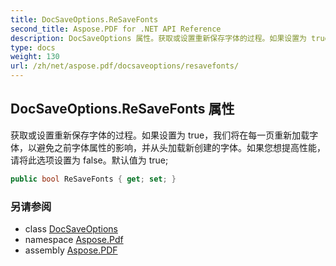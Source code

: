 ```yaml
---
title: DocSaveOptions.ReSaveFonts
second_title: Aspose.PDF for .NET API Reference
description: DocSaveOptions 属性。获取或设置重新保存字体的过程。如果设置为 true，我们将在每一页重新加载字体，以避免之前字体属性的影响，并从头加载新创建的字体。如果您想提高性能，请将此选项设置为 false。默认值为 true
type: docs
weight: 130
url: /zh/net/aspose.pdf/docsaveoptions/resavefonts/
---
```

## DocSaveOptions.ReSaveFonts 属性

获取或设置重新保存字体的过程。如果设置为 true，我们将在每一页重新加载字体，以避免之前字体属性的影响，并从头加载新创建的字体。如果您想提高性能，请将此选项设置为 false。默认值为 true;

```csharp
public bool ReSaveFonts { get; set; }
```

### 另请参阅

* class [DocSaveOptions](../)
* namespace [Aspose.Pdf](../../../aspose.pdf/)
* assembly [Aspose.PDF](../../../)